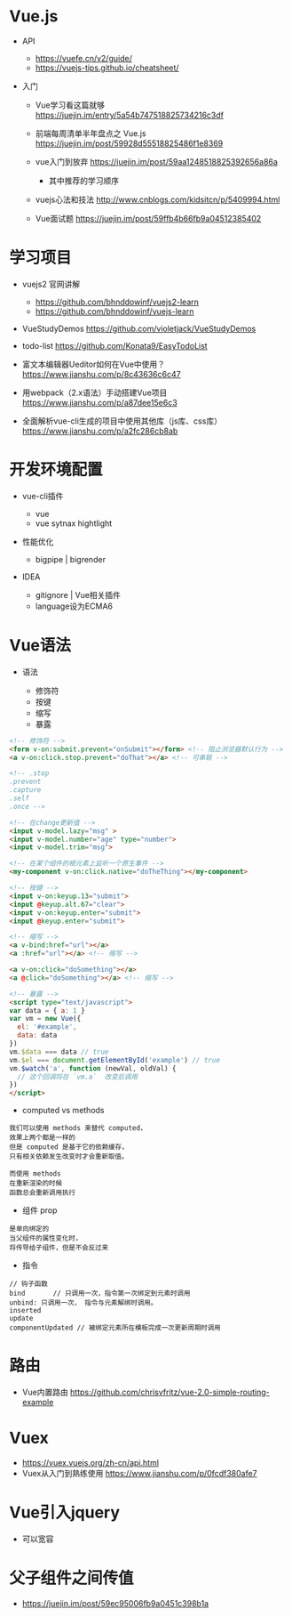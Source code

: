 # Vue.js

- API

  - <https://vuefe.cn/v2/guide/>
  - <https://vuejs-tips.github.io/cheatsheet/>

- 入门

  - Vue学习看这篇就够 <https://juejin.im/entry/5a54b747518825734216c3df>
  - 前端每周清单半年盘点之 Vue.js <https://juejin.im/post/59928d55518825486f1e8369>
  - vue入门到放弃 <https://juejin.im/post/59aa1248518825392656a86a>

    - 其中推荐的学习顺序

  - vuejs心法和技法 <http://www.cnblogs.com/kidsitcn/p/5409994.html>

  - Vue面试题 <https://juejin.im/post/59ffb4b66fb9a04512385402>

# 学习项目

- vuejs2 官网讲解

  - <https://github.com/bhnddowinf/vuejs2-learn>
  - <https://github.com/bhnddowinf/vuejs-learn>

- VueStudyDemos <https://github.com/violetjack/VueStudyDemos>
- todo-list <https://github.com/Konata9/EasyTodoList>
- 富文本编辑器Ueditor如何在Vue中使用？ <https://www.jianshu.com/p/8c43636c6c47>
- 用webpack（2.x语法）手动搭建Vue项目 <https://www.jianshu.com/p/a87dee15e6c3>
- 全面解析vue-cli生成的项目中使用其他库（js库、css库）<https://www.jianshu.com/p/a2fc286cb8ab>

# 开发环境配置

- vue-cli插件

  - vue
  - vue sytnax hightlight

- 性能优化

  - bigpipe | bigrender

- IDEA

  - gitignore | Vue相关插件
  - language设为ECMA6

# Vue语法

- 语法

  - 修饰符
  - 按键
  - 缩写
  - 暴露

```html
<!-- 修饰符 -->
<form v-on:submit.prevent="onSubmit"></form> <!-- 阻止浏览器默认行为 -->
<a v-on:click.stop.prevent="doThat"></a> <!-- 可串联 -->

<!-- .stop
.prevent
.capture
.self
.once -->

<!-- 在change更新值 -->
<input v-model.lazy="msg" >
<input v-model.number="age" type="number">
<input v-model.trim="msg">

<!-- 在某个组件的根元素上监听一个原生事件 -->
<my-component v-on:click.native="doTheThing"></my-component>

<!-- 按键 -->
<input v-on:keyup.13="submit">
<input @keyup.alt.67="clear">
<input v-on:keyup.enter="submit">
<input @keyup.enter="submit">

<!-- 缩写 -->
<a v-bind:href="url"></a>
<a :href="url"></a> <!-- 缩写 -->

<a v-on:click="doSomething"></a>
<a @click="doSomething"></a> <!-- 缩写 -->

<!-- 暴露 -->
<script type="text/javascript">
var data = { a: 1 }
var vm = new Vue({
  el: '#example',
  data: data
})
vm.$data === data // true
vm.$el === document.getElementById('example') // true
vm.$watch('a', function (newVal, oldVal) {
  // 这个回调将在 `vm.a`  改变后调用
})
</script>
```

- computed vs methods

```shell
我们可以使用 methods 来替代 computed，
效果上两个都是一样的
但是 computed 是基于它的依赖缓存，
只有相关依赖发生改变时才会重新取值。

而使用 methods
在重新渲染的时候
函数总会重新调用执行
```

- 组件 prop

```shell
是单向绑定的
当父组件的属性变化时，
将传导给子组件，但是不会反过来
```

- 指令

```shell
// 钩子函数
bind       // 只调用一次，指令第一次绑定到元素时调用
unbind: 只调用一次， 指令与元素解绑时调用。
inserted  
update
componentUpdated // 被绑定元素所在模板完成一次更新周期时调用
```

# 路由

- Vue内置路由 <https://github.com/chrisvfritz/vue-2.0-simple-routing-example>

# Vuex

- <https://vuex.vuejs.org/zh-cn/api.html>
- Vuex从入门到熟练使用 <https://www.jianshu.com/p/0fcdf380afe7>

# Vue引入jquery

- 可以宽容

# 父子组件之间传值

- <https://juejin.im/post/59ec95006fb9a0451c398b1a>
